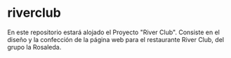 # riverclub
En este repositorio estará alojado el Proyecto "River Club". Consiste en el diseño y la confección de la página web para el restaurante River Club, del grupo la Rosaleda.
